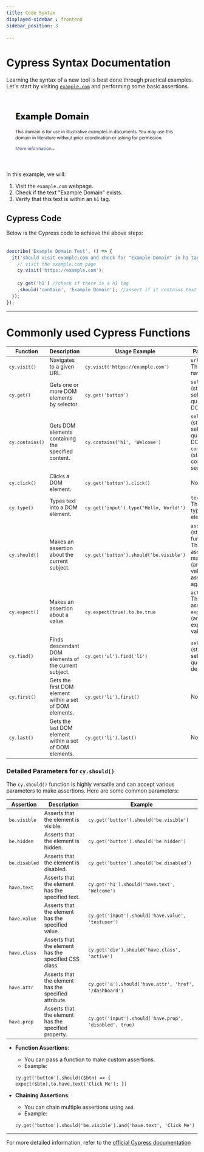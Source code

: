 ```yaml
---
title: Code Syntax
displayed-sidebar : frontend
sidebar_position: 3

---
```

# Cypress Syntax Documentation

Learning the syntax of a new tool is best done through practical examples. Let's start by visiting [`example.com`](https://example.com) and performing some basic assertions.

![Example Web Page](./assets/exampleWebPage.png)

In this example, we will:
1. Visit the `example.com` webpage.
2. Check if the text "Example Domain" exists.
3. Verify that this text is within an `h1` tag.

## Cypress Code

Below is the Cypress code to achieve the above steps:

```javascript

describe('Example Domain Test', () => {
  it('should visit example.com and check for "Example Domain" in h1 tag', () => {
    // visit the example.com page
    cy.visit('https://example.com');

    cy.get('h1') //check if there is a h1 tag
    .should('contain', 'Example Domain'); //assert if it contains text 'Example Domain'
  });
});
```
---

# Commonly used Cypress Functions

| **Function** | **Description**                                                                 | **Usage Example**                                     | **Parameters**                                                                 |
|--------------|---------------------------------------------------------------------------------|-------------------------------------------------------|------------------------------------------------------------------------------|
| `cy.visit()`| Navigates to a given URL.                                                      | `cy.visit('https://example.com')`                     | `url` (string): The URL to navigate to.                                      |
| `cy.get()`   | Gets one or more DOM elements by selector.                                     | `cy.get('button')`                                    | `selector` (string): The selector to query the DOM.                          |
| `cy.contains()` | Gets DOM elements containing the specified content.                     | `cy.contains('h1', 'Welcome')`                        | `selector` (string): The selector to query the DOM. `content` (string): The content to search for. |
| `cy.click()` | Clicks a DOM element.                                                         | `cy.get('button').click()`                            | None                                                                        |
| `cy.type()`  | Types text into a DOM element.                                                | `cy.get('input').type('Hello, World!')`               | `text` (string): The text to type into the element.                         |
| `cy.should()` | Makes an assertion about the current subject.                                 | `cy.get('button').should('be.visible')`               | `assertion` (string or function): The assertion to make. `value` (any): The value to assert against. |
| `cy.expect()`| Makes an assertion about a value.                                             | `cy.expect(true).to.be.true`                          | `actual` (any): The value to assert. `expected` (any): The expected value. |
| `cy.find()`  | Finds descendant DOM elements of the current subject.                         | `cy.get('ul').find('li')`                             | `selector` (string): The selector to query the descendants.                  |
| `cy.first()` | Gets the first DOM element within a set of DOM elements.                     | `cy.get('li').first()`                                | None                                                                        |
| `cy.last()`  | Gets the last DOM element within a set of DOM elements.                       | `cy.get('li').last()`                                 | None                                                                        |

### Detailed Parameters for `cy.should()`

The `cy.should()` function is highly versatile and can accept various parameters to make assertions. Here are some common parameters:


| **Assertion**       | **Description**                                                                 | **Example**                                                                 |
|---------------------|---------------------------------------------------------------------------------|-------------------------------------------------------------------------------|
| `be.visible`        | Asserts that the element is visible.                                          | `cy.get('button').should('be.visible')`                                       |
| `be.hidden`         | Asserts that the element is hidden.                                            | `cy.get('button').should('be.hidden')`                                        |
| `be.disabled`       | Asserts that the element is disabled.                                         | `cy.get('button').should('be.disabled')`                                      |
| `have.text`         | Asserts that the element has the specified text.                              | `cy.get('h1').should('have.text', 'Welcome')`                                |
| `have.value`        | Asserts that the element has the specified value.                              | `cy.get('input').should('have.value', 'testuser')`                           |
| `have.class`        | Asserts that the element has the specified CSS class.                         | `cy.get('div').should('have.class', 'active')`                               |
| `have.attr`         | Asserts that the element has the specified attribute.                         | `cy.get('a').should('have.attr', 'href', '/dashboard')`                       |
| `have.prop`         | Asserts that the element has the specified property.                          | `cy.get('input').should('have.prop', 'disabled', true)`                      |

- **Function Assertions**:
  - You can pass a function to make custom assertions.
  - Example:
  ```
  cy.get('button').should(($btn) => { expect($btn).to.have.text('Click Me'); })
  ```

- **Chaining Assertions**:
  - You can chain multiple assertions using `and`.
  - Example:
  ```
  cy.get('button').should('be.visible').and('have.text', 'Click Me')
  ```
---
For more detailed information, refer to the [official Cypress documentation](https://docs.cypress.io/)

